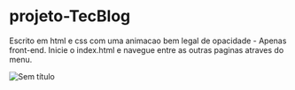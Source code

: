 # projeto-TecBlog

Escrito em html e css com uma animacao bem legal de opacidade - Apenas front-end.
Inicie o index.html e navegue entre as outras paginas atraves do menu.

![Sem título](https://user-images.githubusercontent.com/67138155/97460055-2b86d480-191b-11eb-90af-d791164c07ce.png)
